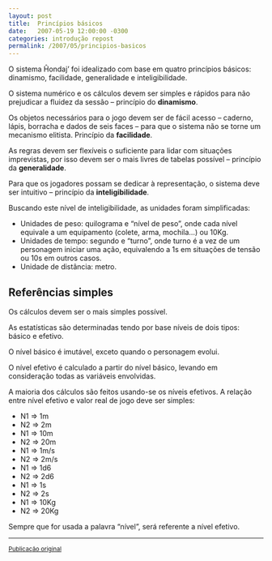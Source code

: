 ```yaml
---
layout: post
title:  Princípios básicos
date:   2007-05-19 12:00:00 -0300
categories: introdução repost
permalink: /2007/05/principios-basicos
---
```


O sistema Ĥondaj’ foi idealizado com base em quatro princípios básicos:
dinamismo, facilidade, generalidade e inteligibilidade.

O sistema numérico e os cálculos devem ser simples e rápidos para não prejudicar
a fluidez da sessão – princípio do **dinamismo**.

Os objetos necessários para o jogo devem ser de fácil acesso – caderno, lápis,
borracha e dados de seis faces – para que o sistema não se torne um mecanismo
elitista. Princípio da **facilidade**.

As regras devem ser flexíveis o suficiente para lidar com situações imprevistas,
por isso devem ser o mais livres de tabelas possível – princípio da
**generalidade**.

Para que os jogadores possam se dedicar à representação, o sistema deve ser
intuitivo – princípio da **inteligibilidade**.

Buscando este nível de inteligibilidade, as unidades foram simplificadas:

- Unidades de peso: quilograma e “nível de peso”, onde cada nível equivale a um
  equipamento (colete, arma, mochila…) ou 10Kg.
- Unidades de tempo: segundo e “turno”, onde turno é a vez de um personagem
  iniciar uma ação, equivalendo a 1s em situações de tensão ou 10s em outros
  casos.
- Unidade de distância: metro.

## Referências simples

Os cálculos devem ser o mais simples possível.

As estatísticas são determinadas tendo por base níveis de dois tipos: básico e
efetivo.

O nível básico é imutável, exceto quando o personagem evolui.

O nível efetivo é calculado a partir do nível básico, levando em consideração
todas as variáveis envolvidas.

A maioria dos cálculos são feitos usando-se os níveis efetivos. A relação entre
nível efetivo e valor real de jogo deve ser simples:

- N1 ⇒ 1m
- N2 ⇒ 2m
- N1 ⇒ 10m
- N2 ⇒ 20m
- N1 ⇒ 1m/s
- N2 ⇒ 2m/s
- N1 ⇒ 1d6
- N2 ⇒ 2d6
- N1 ⇒ 1s
- N2 ⇒ 2s
- N1 ⇒ 10Kg
- N2 ⇒ 20Kg

Sempre que for usada a palavra “nível”, será referente a nível efetivo.

--------------------------------------------------------------------------------

<div class="text-right">
  <small>
    <a href="http://khondaj.blogspot.com/2007/05/princpios-bsicos.html">
      Publicação original
    </a>
  </small>
</div>
